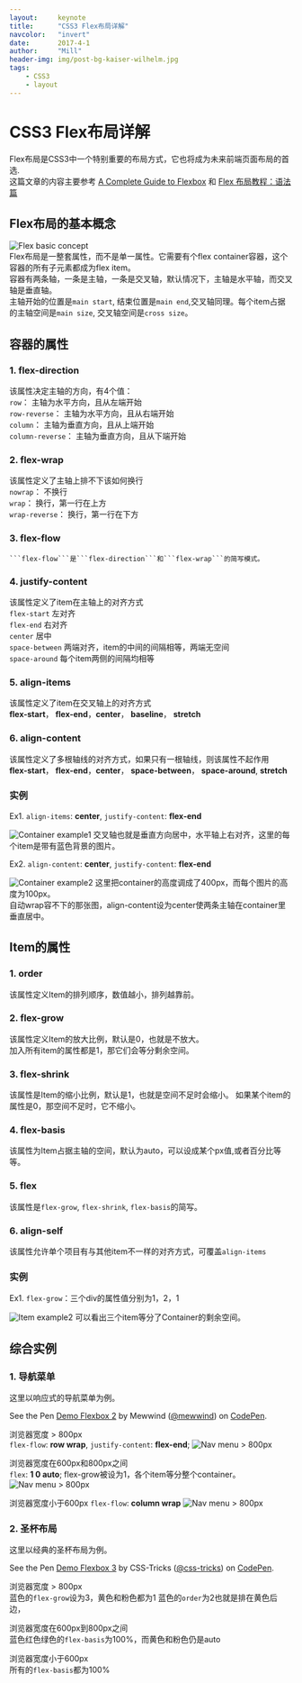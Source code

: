 ```yaml
---
layout:     keynote
title:      "CSS3 Flex布局详解"
navcolor:   "invert"
date:       2017-4-1
author:     "Mill"
header-img: img/post-bg-kaiser-wilhelm.jpg
tags:
    - CSS3
    - layout
---
```

# CSS3 Flex布局详解

Flex布局是CSS3中一个特别重要的布局方式，它也将成为未来前端页面布局的首选.  
这篇文章的内容主要参考
[A Complete Guide to Flexbox](https://css-tricks.com/snippets/css/a-guide-to-flexbox/#flexbox-background)
和
[Flex 布局教程：语法篇](http://www.ruanyifeng.com/blog/2015/07/flex-grammar.html?utm_source=tuicool)
## Flex布局的基本概念
![Flex basic concept](http://onppapi6x.bkt.clouddn.com/flex-background.png)  
Flex布局是一整套属性，而不是单一属性。它需要有个flex container容器，这个容器的所有子元素都成为flex item。  
容器有两条轴，一条是主轴，一条是交叉轴，默认情况下，主轴是水平轴，而交叉轴是垂直轴。  
主轴开始的位置是```main start```, 结束位置是```main end```,交叉轴同理。每个item占据的主轴空间是```main size```, 交叉轴空间是```cross size```。
## 容器的属性
### 1. flex-direction
该属性决定主轴的方向，有4个值：  
 ```row```： 主轴为水平方向，且从左端开始  
 ```row-reverse```： 主轴为水平方向，且从右端开始  
 ```column```： 主轴为垂直方向，且从上端开始  
 ```column-reverse```： 主轴为垂直方向，且从下端开始  

### 2. flex-wrap
该属性定义了主轴上排不下该如何换行  
 ```nowrap```： 不换行  
 ```wrap```： 换行，第一行在上方  
 ```wrap-reverse```： 换行，第一行在下方  
### 3. flex-flow
    ```flex-flow```是```flex-direction```和```flex-wrap```的简写模式。
### 4. justify-content
该属性定义了item在主轴上的对齐方式  
 ```flex-start``` 左对齐  
 ```flex-end``` 右对齐  
 ```center``` 居中  
 ```space-between``` 两端对齐，item的中间的间隔相等，两端无空间  
 ```space-around``` 每个item两侧的间隔均相等  
### 5. align-items
该属性定义了item在交叉轴上的对齐方式  
**flex-start**， **flex-end**，**center**， **baseline**， **stretch**  
### 6. align-content
该属性定义了多根轴线的对齐方式，如果只有一根轴线，则该属性不起作用  
**flex-start**， **flex-end**，**center**， **space-between**， **space-around**, **stretch** 

### 实例
Ex1. ```align-items```: **center**,  ```justify-content```: **flex-end**  

![Container example1](http://onppapi6x.bkt.clouddn.com/justify-content-flex-end-align-items-center.png)
交叉轴也就是垂直方向居中，水平轴上右对齐，这里的每个item是带有蓝色背景的图片。  

Ex2. ```align-content```: **center**, ```justify-content```: **flex-end**  

![Container example2](http://onppapi6x.bkt.clouddn.com/justify-content-flex-end-align-content-center.png)
这里把container的高度调成了400px，而每个图片的高度为100px。  
自动wrap容不下的那张图，align-content设为center使两条主轴在container里垂直居中。

## Item的属性
### 1. order
该属性定义Item的排列顺序，数值越小，排列越靠前。
### 2. flex-grow
该属性定义Item的放大比例，默认是0，也就是不放大。  
加入所有item的属性都是1，那它们会等分剩余空间。
### 3. flex-shrink
该属性是Item的缩小比例，默认是1，也就是空间不足时会缩小。
如果某个item的属性是0，那空间不足时，它不缩小。
### 4. flex-basis
该属性为Item占据主轴的空间，默认为auto，可以设成某个px值,或者百分比等等。
### 5. flex
该属性是```flex-grow```, ```flex-shrink```, ```flex-basis```的简写。
### 6. align-self
该属性允许单个项目有与其他item不一样的对齐方式，可覆盖```align-items```
### 实例
Ex1. ```flex-grow```：三个div的属性值分别为1，2，1  

![Item example2](http://onppapi6x.bkt.clouddn.com/flex-grow-1-2-1.png)
可以看出三个item等分了Container的剩余空间。
## 综合实例
### 1. 导航菜单
这里以响应式的导航菜单为例。  
<p data-height="265" data-theme-id="0" data-slug-hash="qrLNzO" data-default-tab="result" data-user="mewwind" data-embed-version="2" data-pen-title="Demo Flexbox 2" class="codepen">See the Pen <a href="http://codepen.io/mewwind/pen/qrLNzO/">Demo Flexbox 2</a> by Mewwind (<a href="http://codepen.io/mewwind">@mewwind</a>) on <a href="http://codepen.io">CodePen</a>.</p>
<script async src="https://production-assets.codepen.io/assets/embed/ei.js"></script>

浏览器宽度 > 800px  
 ```flex-flow```: **row wrap**, ```justify-content```: **flex-end**;
![Nav menu > 800px](http://onppapi6x.bkt.clouddn.com/navmenu-gt800px.png)  

浏览器宽度在600px和800px之间  
 ```flex```: **1 0 auto**; flex-grow被设为1，各个item等分整个container。
![Nav menu > 800px](http://onppapi6x.bkt.clouddn.com/navmenu-800px.png)

浏览器宽度小于600px
 ```flex-flow```: **column wrap**
![Nav menu > 800px](http://onppapi6x.bkt.clouddn.com/navmenu-600px.png)

### 2. 圣杯布局
这里以经典的圣杯布局为例。
<p data-height="265" data-theme-id="0" data-slug-hash="jqzNZq" data-default-tab="result" data-user="css-tricks" data-embed-version="2" data-pen-title="Demo Flexbox 3" class="codepen">See the Pen <a href="http://codepen.io/team/css-tricks/pen/jqzNZq/">Demo Flexbox 3</a> by CSS-Tricks (<a href="http://codepen.io/css-tricks">@css-tricks</a>) on <a href="http://codepen.io">CodePen</a>.</p>
<script async src="https://production-assets.codepen.io/assets/embed/ei.js"></script>

浏览器宽度 > 800px  
蓝色的```flex-grow```设为3，黄色和粉色都为1
蓝色的```order```为2也就是排在黄色后边， 

浏览器宽度在600px到800px之间  
蓝色红色绿色的```flex-basis```为100%，而黄色和粉色仍是auto

浏览器宽度小于600px  
所有的```flex-basis```都为100%

